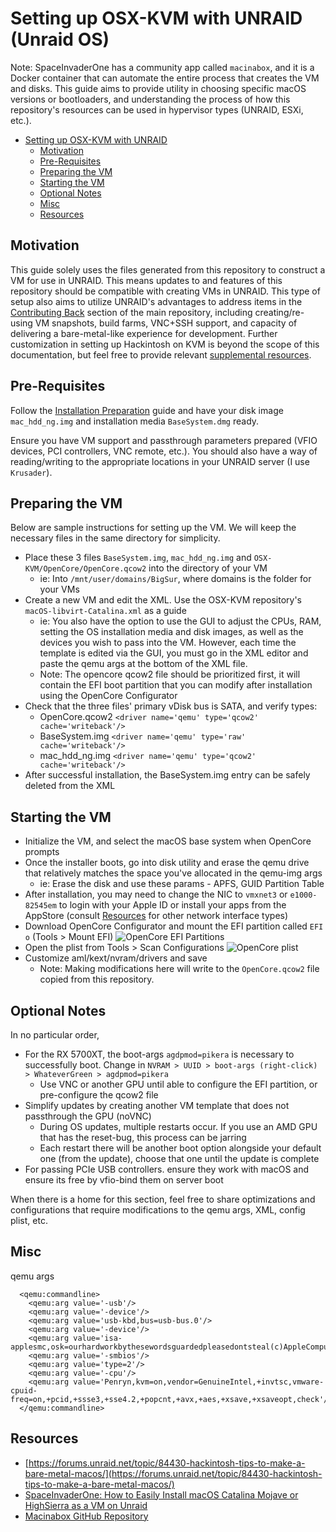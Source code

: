 # Setting up OSX-KVM with UNRAID (Unraid OS)
Note: SpaceInvaderOne has a community app called `macinabox`, and it is a Docker container that can automate the entire process that creates the VM and disks. This guide aims to provide utility in choosing specific macOS versions or bootloaders, and understanding the process of how this repository's resources can be used in hypervisor types (UNRAID, ESXi, etc.).

- [Setting up OSX-KVM with UNRAID](#setting-up-osx-kvm-with-unraid)
  - [Motivation](#motivation)
  - [Pre-Requisites](#pre-requisites)
  - [Preparing the VM](#preparing-the-vm)
  - [Starting the VM](#starting-the-vm)
  - [Optional Notes](#optional-notes)
  - [Misc](#misc)
  - [Resources](#resources)

## Motivation
This guide solely uses the files generated from this repository to construct a VM for use in UNRAID. This means updates to and features of this repository should be compatible with creating VMs in UNRAID. This type of setup also aims to utilize UNRAID's advantages to address items in the [Contributing Back](https://github.com/kholia/OSX-KVM#contributing-back) section of the main repository, including creating/re-using VM snapshots, build farms, VNC+SSH support, and capacity of delivering a bare-metal-like experience for development. Further customization in setting up Hackintosh on KVM is beyond the scope of this documentation, but feel free to provide relevant [supplemental resources](#resources).

## Pre-Requisites
Follow the [Installation Preparation](https://github.com/kholia/OSX-KVM#installation-preparation) guide and have your disk image `mac_hdd_ng.img` and installation media `BaseSystem.dmg` ready.

Ensure you have VM support and passthrough parameters prepared (VFIO devices, PCI controllers, VNC remote, etc.). You should also have a way of reading/writing to the appropriate locations in your UNRAID server (I use `Krusader`).

## Preparing the VM
Below are sample instructions for setting up the VM. We will keep the necessary files in the same directory for simplicity.
* Place these 3 files `BaseSystem.img`, `mac_hdd_ng.img` and `OSX-KVM/OpenCore/OpenCore.qcow2` into the directory of your VM
  * ie: Into `/mnt/user/domains/BigSur`, where domains is the folder for your VMs
* Create a new VM and edit the XML. Use the OSX-KVM repository's `macOS-libvirt-Catalina.xml` as a guide
  * ie: You also have the option to use the GUI to adjust the CPUs, RAM, setting the OS installation media and disk images, as well as the devices you wish to pass into the VM. However, each time the template is edited via the GUI, you must go in the XML editor and paste the qemu args at the bottom of the XML file.
  * Note: The opencore qcow2 file should be prioritized first, it will contain the EFI boot partition that you can modify after installation using the OpenCore Configurator
* Check that the three files' primary vDisk bus is SATA, and verify types:
  * OpenCore.qcow2 `<driver name='qemu' type='qcow2' cache='writeback'/>`
  * BaseSystem.img `<driver name='qemu' type='raw' cache='writeback'/>`
  * mac_hdd_ng.img `<driver name='qemu' type='qcow2' cache='writeback'/>`
* After successful installation, the BaseSystem.img entry can be safely deleted from the XML

## Starting the VM
* Initialize the VM, and select the macOS base system when OpenCore prompts
* Once the installer boots, go into disk utility and erase the qemu drive that relatively matches the space you've allocated in the qemu-img args
  * ie: Erase the disk and use these params - APFS, GUID Partition Table
* After installation, you may need to change the NIC to `vmxnet3` or `e1000-82545em` to login with your Apple ID or install your apps from the AppStore (consult [Resources](#resources) for other network interface types)
* Download OpenCore Configurator and mount the EFI partition called `EFI o` (Tools > Mount EFI)
![OpenCore EFI Partitions](screenshots/unraid-oc-efi.png)
* Open the plist from Tools > Scan Configurations
![OpenCore plist](screenshots/unraid-oc-plist.png)
* Customize aml/kext/nvram/drivers and save
  * Note: Making modifications here will write to the `OpenCore.qcow2` file copied from this repository.

## Optional Notes
In no particular order,
* For the RX 5700XT, the boot-args `agdpmod=pikera` is necessary to successfully boot. Change in `NVRAM > UUID > boot-args (right-click) > WhateverGreen > agdpmod=pikera`
  * Use VNC or another GPU until able to configure the EFI partition, or pre-configure the qcow2 file
* Simplify updates by creating another VM template that does not passthrough the GPU (noVNC)
  * During OS updates, multiple restarts occur. If you use an AMD GPU that has the reset-bug, this process can be jarring
  * Each restart there will be another boot option alongside your default one (from the update), choose that one until the update is complete
* For passing PCIe USB controllers. ensure they work with macOS and ensure its free by vfio-bind them on server boot

When there is a home for this section, feel free to share optimizations and configurations that require modifications to the qemu args, XML, config plist, etc.

## Misc

qemu args
```
  <qemu:commandline>
    <qemu:arg value='-usb'/>
    <qemu:arg value='-device'/>
    <qemu:arg value='usb-kbd,bus=usb-bus.0'/>
    <qemu:arg value='-device'/>
    <qemu:arg value='isa-applesmc,osk=ourhardworkbythesewordsguardedpleasedontsteal(c)AppleComputerInc'/>
    <qemu:arg value='-smbios'/>
    <qemu:arg value='type=2'/>
    <qemu:arg value='-cpu'/>
    <qemu:arg value='Penryn,kvm=on,vendor=GenuineIntel,+invtsc,vmware-cpuid-freq=on,+pcid,+ssse3,+sse4.2,+popcnt,+avx,+aes,+xsave,+xsaveopt,check'/>
  </qemu:commandline>
```

## Resources

* [https://forums.unraid.net/topic/84430-hackintosh-tips-to-make-a-bare-metal-macos/](https://forums.unraid.net/topic/84430-hackintosh-tips-to-make-a-bare-metal-macos/)
* [SpaceInvaderOne: How to Easily Install macOS Catalina Mojave or HighSierra as a VM on Unraid](https://www.youtube.com/watch?v=g_jk9D2e5q0)
* [Macinabox GitHub Repository](https://github.com/SpaceinvaderOne/Macinabox)
